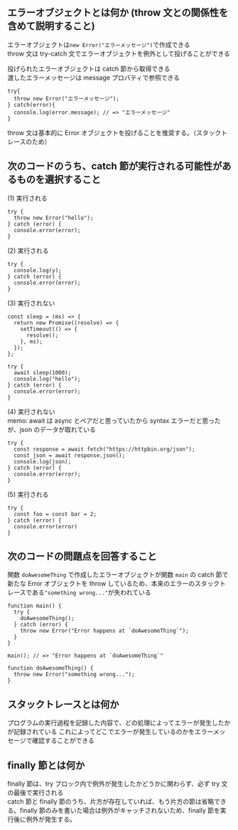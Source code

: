 ## エラーオブジェクトとは何か (throw 文との関係性を含めて説明すること)

エラーオブジェクトは`new Error("エラーメッセージ")`で作成できる  
throw 文は try-catch 文でエラーオブジェクトを例外として投げることができる

投げられたエラーオブジェクトは catch 節から取得できる  
渡したエラーメッセージは message プロパティで参照できる

```
try{
  throw new Error("エラーメッセージ");
} catch(error){
  console.log(error.message); // => "エラーメッセージ"
}
```

throw 文は基本的に Error オブジェクトを投げることを推奨する。（スタックトレースのため）

## 次のコードのうち、catch 節が実行される可能性があるものを選択すること

(1) 実行される

```
try {
  throw new Error("hello");
} catch (error) {
  console.error(error);
}
```

(2) 実行される

```
try {
  console.log(y);
} catch (error) {
  console.error(error);
}
```

(3) 実行されない

```
const sleep = (ms) => {
  return new Promise((resolve) => {
    setTimeout(() => {
      resolve();
    }, ms);
  });
};

try {
  await sleep(1000);
  console.log("hello");
} catch (error) {
  console.error(error);
}
```

(4) 実行されない  
memo: await は async とペアだと思っていたから syntax エラーだと思ったが、json のデータが取れている

```
try {
  const response = await fetch("https://httpbin.org/json");
  const json = await response.json();
  console.log(json);
} catch (error) {
  console.error(error);
}
```

(5) 実行される

```
try {
  const foo = const bar = 2;
} catch (error) {
  console.error(error)
}
```

## 次のコードの問題点を回答すること

関数 `doAwesomeThing` で作成したエラーオブジェクトが関数 `main` の catch 節で新たな Error オブジェクトを throw しているため、本来のエラーのスタックトレースである`"something wrong..."`が失われている

```
function main() {
  try {
    doAwesomeThing();
  } catch (error) {
    throw new Error("Error happens at `doAwesomeThing`");
  }
}

main(); // => "Error happens at `doAwesomeThing`"

function doAwesomeThing() {
  throw new Error("something wrong...");
}
```

## スタックトレースとは何か

プログラムの実行過程を記録した内容で、どの処理によってエラーが発生したかが記録されている
これによってどこでエラーが発生しているのかをエラーメッセージで確認することができる

## finally 節とは何か

finally 節は、try ブロック内で例外が発生したかどうかに関わらず、必ず try 文の最後で実行される  
catch 節と finally 節のうち、片方が存在していれば、もう片方の節は省略できる。finally 節のみを書いた場合は例外がキャッチされないため、finally 節を実行後に例外が発生する。
